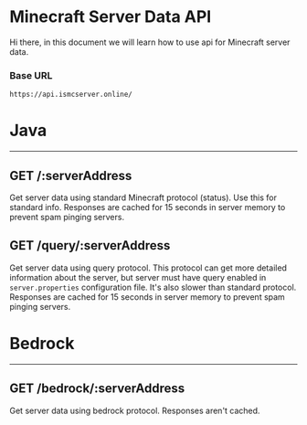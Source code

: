 
# Minecraft Server Data API

Hi there, in this document we will learn how to use api for Minecraft server data.

### Base URL
`https://api.ismcserver.online/`

# Java

---

## GET /:serverAddress

Get server data using standard Minecraft protocol (status). Use this for standard info. Responses are cached for 15 seconds in server memory to prevent spam pinging servers.

## GET /query/:serverAddress

Get server data using query protocol. This protocol can get more detailed information about the server, but server must have query enabled in `server.properties` configuration file. It's also slower than standard protocol. Responses are cached for 15 seconds in server memory to prevent spam pinging servers.



# Bedrock

---

## GET /bedrock/:serverAddress

Get server data using bedrock protocol. Responses aren't cached.

